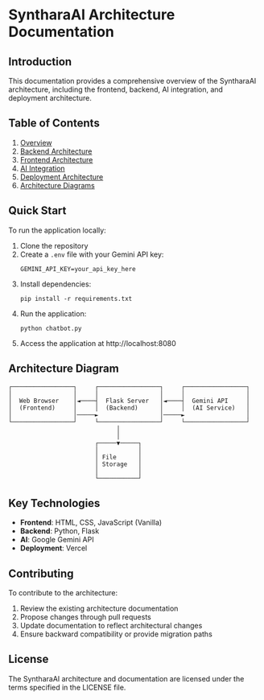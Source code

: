 # SyntharaAI Architecture Documentation

## Introduction

This documentation provides a comprehensive overview of the SyntharaAI architecture, including the frontend, backend, AI integration, and deployment architecture.

## Table of Contents

1. [Overview](overview.md)
2. [Backend Architecture](backend.md)
3. [Frontend Architecture](frontend.md)
4. [AI Integration](ai-integration.md)
5. [Deployment Architecture](deployment.md)
6. [Architecture Diagrams](diagram.md)

## Quick Start

To run the application locally:

1. Clone the repository
2. Create a `.env` file with your Gemini API key:
   ```
   GEMINI_API_KEY=your_api_key_here
   ```
3. Install dependencies:
   ```
   pip install -r requirements.txt
   ```
4. Run the application:
   ```
   python chatbot.py
   ```
5. Access the application at http://localhost:8080

## Architecture Diagram

```
┌─────────────────┐     ┌─────────────────┐     ┌─────────────────┐
│                 │     │                 │     │                 │
│  Web Browser    │◄────┤  Flask Server   │◄────┤  Gemini API     │
│  (Frontend)     │     │  (Backend)      │     │  (AI Service)   │
│                 │─────►                 │─────►                 │
└─────────────────┘     └─────────────────┘     └─────────────────┘
                              │
                              │
                        ┌─────▼─────┐
                        │           │
                        │ File      │
                        │ Storage   │
                        │           │
                        └───────────┘
```

## Key Technologies

- **Frontend**: HTML, CSS, JavaScript (Vanilla)
- **Backend**: Python, Flask
- **AI**: Google Gemini API
- **Deployment**: Vercel

## Contributing

To contribute to the architecture:

1. Review the existing architecture documentation
2. Propose changes through pull requests
3. Update documentation to reflect architectural changes
4. Ensure backward compatibility or provide migration paths

## License

The SyntharaAI architecture and documentation are licensed under the terms specified in the LICENSE file.
